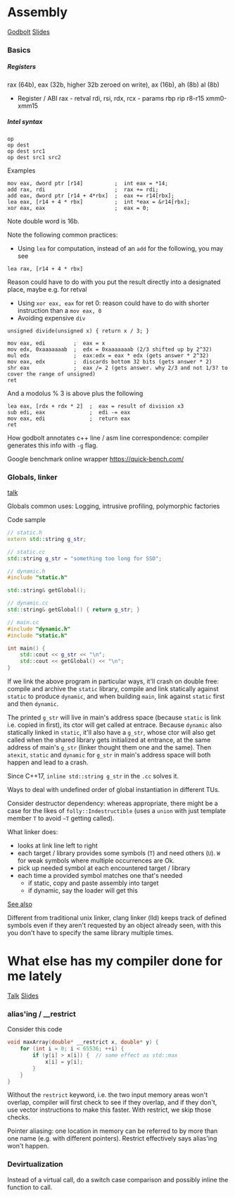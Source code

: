 # Assembly

[Godbolt](https://www.youtube.com/watch?v=bSkpMdDe4g4)
[Slides](https://github.com/CppCon/CppCon2017/blob/master/Keynotes/What%20Has%20My%20Compiler%20Done%20for%20Me%20Lately%20-%20Unbolting%20the%20Compiler%27s%20Lid/What%20Has%20My%20Compiler%20Done%20for%20Me%20Lately%20-%20Unbolting%20the%20Compiler%27s%20Lid%20-%20Matt%20Godbolt%20-%20CppCon%202017.pdf)

### Basics

##### Registers
rax (64b), eax (32b, higher 32b zeroed on write), ax (16b), ah (8b) al (8b)

* Register / ABI
rax - retval
rdi, rsi, rdx, rcx - params
rbp
rip
r8-r15
xmm0-xmm15

##### Intel syntax

```
op
op dest
op dest src1
op dest src1 src2
```

Examples
```
mov eax, dword ptr [r14]          ;  int eax = *14;
add rax, rdi                      ;  rax += rdi;
add eax, dword ptr [r14 + 4*rbx]  ;  eax += r14[rbx];
lea eax, [r14 + 4 * rbx]          ;  int *eax = &r14[rbx];
xor eax, eax                      ;  eax = 0;
```
Note double word is 16b.

Note the following common practices:
* Using `lea` for computation, instead of an `add` for the following, you may see
```
lea rax, [r14 + 4 * rbx]
```
Reason could have to do with you put the result directly into a designated place, maybe e.g. for retval
* Using `xor eax, eax` for ret 0: reason could have to do with shorter instruction than a `mov eax, 0`
* Avoiding expensive `div`
```
unsigned divide(unsigned x) { return x / 3; }

mov eax, edi         ;  eax = x
mov edx, 0xaaaaaaab  ;  edx = 0xaaaaaaab (2/3 shifted up by 2^32)
mul edx              ;  eax:edx = eax * edx (gets answer * 2^32)
mov eax, edx         ;  discards bottom 32 bits (gets answer * 2)
shr eax              ;  eax /= 2 (gets answer. why 2/3 and not 1/3? to cover the range of unsigned)
ret
```
And a modolus % 3 is above plus the following
```
lea eax, [rdx + rdx * 2]  ;  eax = result of division x3
sub edi, eax              ;  edi -= eax
mov eax, edi              ;  return eax
ret
```

How godbolt annotates c++ line / asm line correspondence: compiler generates this info with `-g` flag.

Google benchmark online wrapper https://quick-bench.com/

### Globals, linker

[talk](https://www.youtube.com/watch?v=xVT1y0xWgww)

Globals common uses: Logging, intrusive profiling, polymorphic factories

Code sample
```cpp
// static.h
extern std::string g_str;

// static.cc
std::string g_str = "something too long for SSO";

// dynamic.h
#include "static.h"

std::string& getGlobal();

// dynamic.cc
std::string& getGlobal() { return g_str; }

// main.cc
#include "dynamic.h"
#include "static.h"

int main() {
    std::cout << g_str << "\n";
    std::cout << getGlobal() << "\n";
}
```

If we link the above program in particular ways, it'll crash on double free: compile and archive the `static` library, compile and link statically against `static` to produce `dynamic`, and when building `main`, link against `static` first and then `dynamic`.

The printed `g_str` will live in main's address space (because `static` is link i.e. copied in first), its ctor will get called at entrace.
Because `dynamic` also statically linked in `static`, it'll also have a `g_str`, whose ctor will also get called when the shared library gets initialized at entrance, at the same address of main's `g_str` (linker thought them one and the same).
Then `atexit`, `static` and `dynamic` for `g_str` in main's address space will both happen and lead to a crash.

Since C++17, `inline std::string g_str` in the `.cc` solves it.

Ways to deal with undefined order of global instantiation in different TUs.

Consider destructor dependency: whereas appropriate, there might be a case for the likes of `folly::Indestructible` (uses a `union` with just template member `T` to avoid `~T` getting called).

What linker does:
- looks at link line left to right
- each target / library provides some symbols (`T`) and need others (`U`). `W` for weak symbols where multiple occurrences are Ok.
- pick up needed symbol at each encountered target / library
- each time a provided symbol matches one that's needed
  - if static, copy and paste assembly into target
  - if dynamic, say the loader will get this

[See also](tech-notes/linker/readme.md)

Different from traditional unix linker, clang linker (lld) keeps track of defined symbols even if they aren't requested by an object already seen, with this you don't have to specify the same library multiple times.

# What else has my compiler done for me lately

[Talk](https://www.youtube.com/watch?v=nAbCKa0FzjQ)
[Slides]()

### alias'ing / __restrict

Consider this code
```c++
void maxArray(double* __restrict x, double* y) {
    for (int i = 0; i < 65536; ++i) {
        if (y[i] > x[i]) {  // same effect as std::max
            x[i] = y[i];
        }
    }
}
```

Without the `restrict` keyword, i.e. the two input memory areas won't overlap, compiler will first check to see if they overlap, and if they don't, use vector instructions to make this faster.
With restrict, we skip those checks.

Pointer aliasing: one location in memory can be referred to by more than one name (e.g. with different pointers). Restrict effectively says alias'ing won't happen.

### Devirtualization

Instead of a virtual call, do a switch case comparison and possibly inline the function to call.
